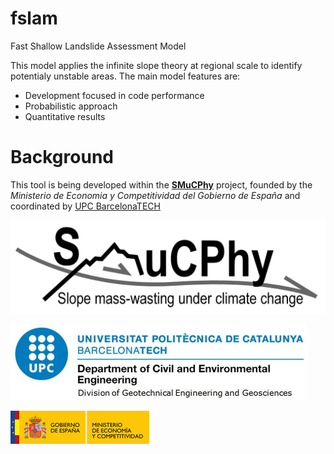 # fslam
Fast Shallow Landslide Assessment Model

This model applies the infinite slope theory at regional scale to identify potentialy unstable areas. The main model features are:

- Development focused in code performance
- Probabilistic approach
- Quantitative results

# Background
This tool is being developed within the [**SMuCPhy**](https://smucphy.upc.edu/) project, founded by the *Ministerio de Economia y Competitividad del Gobierno de España* and coordinated by [UPC BarcelonaTECH](https://www.upc.edu)

![Alt text](docs/logo_smuchphy.jpg?raw=true "SMuCPhy")

![Alt text](docs/UPC.jpeg?raw=true "UPC")

![Alt text](docs/MEyC.png?raw=true "UPC")
